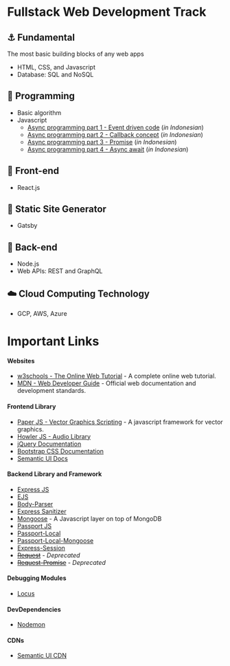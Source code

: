 # Fullstack Web Development Track
## :anchor: Fundamental
The most basic building blocks of any web apps
* HTML, CSS, and Javascript
* Database: SQL and NoSQL

## :construction: Programming
* Basic algorithm
* Javascript
    * [Async programming part 1 - Event driven code](https://medium.com/coderupa/panduan-komplit-asynchronous-programming-pada-javascript-part-1-fca22279c056) (*in Indonesian*)
    * [Async programming part 2 - Callback concept](https://medium.com/coderupa/panduan-komplit-asynchronous-programming-pada-javascript-part-2-callback-3a717df6cfdf) (*in Indonesian*)
    * [Async programming part 3 - Promise](https://medium.com/coderupa/panduan-komplit-asynchronous-programming-pada-javascript-part-3-promise-819ce5d8b3c) (*in Indonesian*)
    * [Async programming part 4 - Async await](https://medium.com/coderupa/panduan-komplit-asynchronous-programming-pada-javascript-part-3-promise-819ce5d8b3c) (*in Indonesian*)

## :art: Front-end
* React.js

## :page_with_curl: Static Site Generator
* Gatsby

## :wrench: Back-end
* Node.js
* Web APIs: REST and GraphQL

## :cloud: Cloud Computing Technology
* GCP, AWS, Azure


# Important Links

#### Websites
- [w3schools - The Online Web Tutorial](https://www.w3schools.com/) - A complete online web tutorial.
- [MDN - Web Developer Guide](https://developer.mozilla.org/en-US/) - Official web documentation and development standards.

#### Frontend Library
- [Paper JS - Vector Graphics Scripting](http://paperjs.org/) - A javascript framework for vector graphics.
- [Howler JS - Audio Library](https://howlerjs.com/)
- [jQuery Documentation](https://api.jquery.com/)
- [Bootstrap CSS Documentation](https://getbootstrap.com/docs/4.5/getting-started/introduction/)
- [Semantic UI Docs](https://semantic-ui.com/)

#### Backend Library and Framework
- [Express JS](https://expressjs.com/)
- [EJS](https://ejs.co/#docs)
- [Body-Parser](https://github.com/expressjs/body-parser#readme)
- [Express Sanitizer](https://www.npmjs.com/package/express-sanitizer)
- [Mongoose](https://mongoosejs.com/docs/guide.html) - A Javascript layer on top of MongoDB
- [Passport JS](http://www.passportjs.org/)
- [Passport-Local](http://www.passportjs.org/packages/passport-local/)
- [Passport-Local-Mongoose](https://www.npmjs.com/package/passport-local-mongoose)
- [Express-Session](https://www.npmjs.com/package/express-session)
- [~~Request~~](https://www.npmjs.com/package/request) - *Deprecated*
- [~~Request-Promise~~](https://www.npmjs.com/package/request-promise) - *Deprecated*

#### Debugging Modules
- [Locus](https://www.npmjs.com/package/locus)

#### DevDependencies
- [Nodemon](https://nodemon.io/)

#### CDNs
- [Semantic UI CDN](https://cdnjs.com/libraries/semantic-ui)